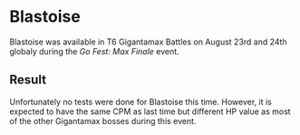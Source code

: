 # Blastoise

Blastoise was available in T6 Gigantamax Battles on August 23rd and 24th globaly during the *Go Fest: Max Finale* event.

## Result

Unfortunately no tests were done for Blastoise this time. However, it is expected to have the same CPM as last time but different HP value as most of the other Gigantamax bosses during this event.
